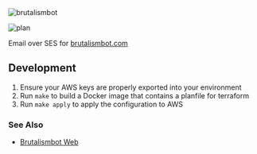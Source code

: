 <img alt="brutalismbot" src="https://brutalismbot.com/banner.png"/>

![plan](https://github.com/brutalismbot/mail/workflows/plan/badge.svg)

Email over SES for [brutalismbot.com](https://brutalismbot.com)

## Development

1. Ensure your AWS keys are properly exported into your environment
2. Run `make` to build a Docker image that contains a planfile for terraform
3. Run `make apply` to apply the configuration to AWS

### See Also

- [Brutalismbot Web](https://github.com/brutalismbot/brutalismbot.com)
